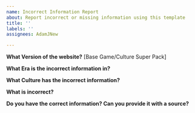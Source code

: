 ```yaml
---
name: Incorrect Information Report
about: Report incorrect or missing information using this template
title: ''
labels: ''
assignees: AdamJNew

---
```


**What Version of the website?**
[Base Game/Culture Super Pack]

**What Era is the incorrect information in?**

**What Culture has the incorrect information?**

**What is incorrect?**

**Do you have the correct information? Can you provide it with a source?**
